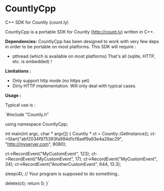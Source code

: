 CountlyCpp
==========

C++ SDK for Countly (count.ly)


CountlyCpp is a portable SDK for Countly (http://count.ly) written in C++.


**Dependencies:**
CountlyCpp has been designed to work with very few deps in order to be portable on most platforms.
This SDK will require :
* pthread (which is available on most platforms)
That's all (sqlite, HTTP, etc. is embedded) !

**Limitations :**
* Only support http mode (no https yet)
* Dirty HTTP implementation. Will only deal with typical cases.

**Usage :**

Typical use is :

`#include "Countly.h"

using namespace CountlyCpp;

int main(int argc, char * argv[])
{
  Countly * ct = Countly::GetInstance();
  ct->Start("abf2034f975393fa994d1cf8adf9a93e4a29ac29", "http://myserver.com", 8080);
  
  ct->RecordEvent("MyCustomEvent", 123);
  ct->RecordEvent("MyCustomEvent", 17);
  ct->RecordEvent("MyCustomEvent", 34);
  ct->RecordEvent("AnotherCustomEvent", 644, 13.3);
 
  sleep(4); // Your program is supposed to do something..
  
  delete(ct);
  return 0;
}`
